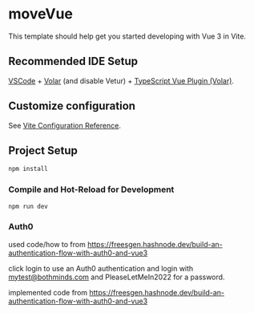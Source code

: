 # moveVue

This template should help get you started developing with Vue 3 in Vite.

## Recommended IDE Setup

[VSCode](https://code.visualstudio.com/) + [Volar](https://marketplace.visualstudio.com/items?itemName=johnsoncodehk.volar) (and disable Vetur) + [TypeScript Vue Plugin (Volar)](https://marketplace.visualstudio.com/items?itemName=johnsoncodehk.vscode-typescript-vue-plugin).

## Customize configuration

See [Vite Configuration Reference](https://vitejs.dev/config/).

## Project Setup

```sh
npm install
```

### Compile and Hot-Reload for Development

```sh
npm run dev
```

### Auth0

used code/how to from
https://freesgen.hashnode.dev/build-an-authentication-flow-with-auth0-and-vue3

click login to use an Auth0 authentication and login with mytest@bothminds.com and PleaseLetMeIn2022 for a password.

implemented code from https://freesgen.hashnode.dev/build-an-authentication-flow-with-auth0-and-vue3
```
